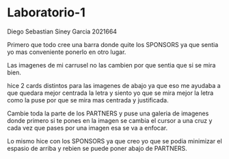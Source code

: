 # Laboratorio-1 
Diego Sebastian Siney Garcia 2021664

Primero que todo cree una barra donde quite los SPONSORS ya que
sentia yo mas conveniente ponerlo en otro lugar.

Las imagenes de mi carrusel no las cambien por que sentia que si se
mira bien.

hice 2 cards distintos para las imagenes de abajo ya que eso 
me ayudaba a que quedara mejor centrada la letra y siento yo 
que se mira mejor la letra como la puse por que se mira mas 
centrada y justificada.

Cambie toda la parte de los PARTNERS y puse una galeria de imagenes
donde primero si te pones en la imagen se cambia el cursor a una cruz
y cada vez que pases por una imagen esa se va a enfocar.

Lo mismo hice con los SPONSORS ya que creo yo que se podia minimizar 
el espasio de arriba y rebien se puede poner abajo de PARTNERS.


